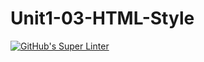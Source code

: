 # Unit1-03-HTML-Style
[![GitHub's Super Linter](https://github.com/ICS20-Programming-ZoiaB/Unit1-03-HTML-Style/workflows/GitHub's%20Super%20Linter/badge.svg)](https://github.com/ICS20-Programming-ZoiaB/Unit1-03-HTML-Style/actions)